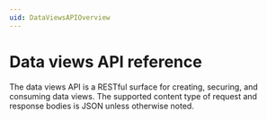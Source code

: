 ```yaml
---
uid: DataViewsAPIOverview
---
```


# Data views API reference

The data views API is a RESTful surface for creating, securing, and consuming data views.
The supported content type of request and response bodies is JSON unless otherwise noted.
